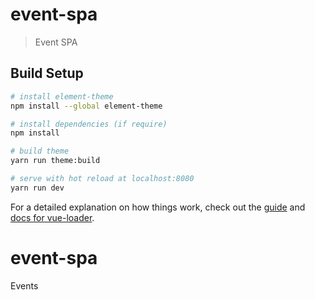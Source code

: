 # event-spa

> Event SPA

## Build Setup

``` bash
# install element-theme
npm install --global element-theme

# install dependencies (if require)
npm install

# build theme
yarn run theme:build

# serve with hot reload at localhost:8080
yarn run dev
```

For a detailed explanation on how things work, check out the [guide](http://vuejs-templates.github.io/webpack/) and [docs for vue-loader](http://vuejs.github.io/vue-loader).
# event-spa
Events
